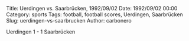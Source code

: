 Title: Uerdingen vs. Saarbrücken, 1992/09/02
Date: 1992/09/02 00:00
Category: sports
Tags: football, football scores, Uerdingen, Saarbrücken
Slug: uerdingen-vs-saarbrucken
Author: carbonero


Uerdingen 1 - 1 Saarbrücken
